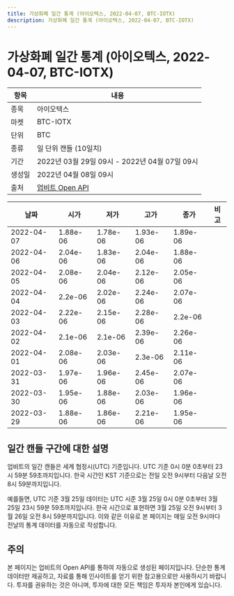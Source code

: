 ```yaml
---
title: 가상화폐 일간 통계 (아이오텍스, 2022-04-07, BTC-IOTX)
description: 가상화폐 일간 통계 (아이오텍스, 2022-04-07, BTC-IOTX)
---
```



가상화폐 일간 통계 (아이오텍스, 2022-04-07, BTC-IOTX)
===

|항목|내용|
|--|--|
|종목|아이오텍스|
|마켓|BTC-IOTX|
|단위|BTC|
|종류|일 단위 캔들 (10일치)|
|기간|2022년 03월 29일 09시 - 2022년 04월 07일 09시|
|생성일|2022년 04월 08일 09시|
|출처|[업비트 Open API](https://docs.upbit.com)|


|날짜|시가|저가|고가|종가|비고|
|--|--|--|--|--|--|
|2022-04-07|1.88e-06|1.78e-06|1.93e-06|1.89e-06|    |
|2022-04-06|2.04e-06|1.83e-06|2.04e-06|1.88e-06|    |
|2022-04-05|2.08e-06|2.04e-06|2.12e-06|2.05e-06|    |
|2022-04-04|2.2e-06|2.02e-06|2.24e-06|2.07e-06|    |
|2022-04-03|2.22e-06|2.15e-06|2.28e-06|2.2e-06|    |
|2022-04-02|2.1e-06|2.1e-06|2.39e-06|2.26e-06|    |
|2022-04-01|2.08e-06|2.03e-06|2.3e-06|2.11e-06|    |
|2022-03-31|1.97e-06|1.96e-06|2.45e-06|2.07e-06|    |
|2022-03-30|1.95e-06|1.88e-06|2.03e-06|1.96e-06|    |
|2022-03-29|1.88e-06|1.86e-06|2.21e-06|1.95e-06|    |


일간 캔들 구간에 대한 설명
---


업비트의 일간 캔들은 세계 협정시(UTC) 기준입니다. 
UTC 기준 0시 0분 0초부터 23시 59분 59초까지입니다. 
한국 시간인 KST 기준으로는 전일 오전 9시부터 다음날 오전 8시 59분까지입니다. 


예를들면, UTC 기준 3월 25일 데이터는 UTC 시준 3월 25일 0시 0분 0초부터 3월 25일 23시 59분 59초까지입니다. 
한국 시간으로 표현하면 3월 25일 오전 9시부터 3월 26일 오전 8시 59분까지입니다. 
이와 같은 이유로 본 페이지는 매일 오전 9시마다 전날의 통계 데이터를 자동으로 작성합니다. 


주의
---


본 페이지는 업비트의 Open API를 통하여 자동으로 생성된 페이지입니다. 
단순한 통계 데이터만 제공하고, 자료를 통해 인사이트를 얻기 위한 참고용으로만 사용하시기 바랍니다. 
투자를 권유하는 것은 아니며, 투자에 대한 모든 책임은 투자자 본인에게 있습니다. 
